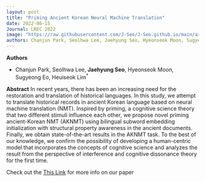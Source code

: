 ```yaml
---
layout: post
title: "Priming Ancient Korean Neural Machine Translation"
date: 2022-06-15
Journal: LREC 2022
image: "https://raw.githubusercontent.com/J-Seo/J-Seo.github.io/main/assets/img/lrec2022.png"
authors: Chanjun Park, Seolhwa Lee, Jaehyung Seo, Hyeonseok Moon, Sugyeong Eo, Heuiseok Lim*
---
```

**Authors**
- Chanjun Park, Seolhwa Lee, **Jaehyung Seo**, Hyeonseok Moon, Sugyeong Eo, Heuiseok Lim<sup>*</sup>

**Abstract**
In recent years, there has been an increasing need for the restoration and translation of historical languages. In this study, we attempt to translate historical records in ancient Korean language based on neural machine translation (NMT). Inspired by priming, a cognitive science theory that two different stimuli influence each other, we propose novel priming ancient-Korean NMT (AKNMT) using bilingual subword embedding initialization with structural property awareness in the ancient documents. Finally, we obtain state-of-the-art results in the AKNMT task. To the best of our knowledge, we confirm the possibility of developing a human-centric model that incorporates the concepts of cognitive science and analyzes the result from the perspective of interference and cognitive dissonance theory for the first time.

Check out the [This Link][DOI] for more info on our paper

[DOI]: https://aclanthology.org/2022.lrec-1.3

